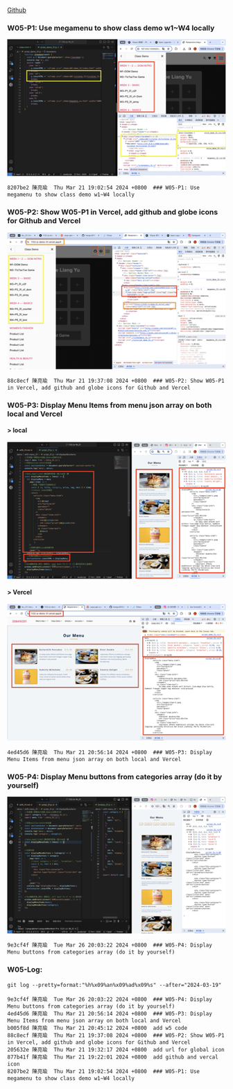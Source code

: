 [Github](https://github.com/liangyu9103/1122-js-demo_31.git)

### W05-P1: Use megamenu to show class demo w1~W4 locally

![](w05-p1.png)

```
8207be2 陳亮瑜  Thu Mar 21 19:02:54 2024 +0800  ### W05-P1: Use megamenu to show class demo w1~W4 locally
```

### W05-P2: Show W05-P1 in Vercel, add github and globe icons for Github and Vercel

![](w05-p2.png)

```
88c8ecf 陳亮瑜  Thu Mar 21 19:37:08 2024 +0800  ### W05-P2: Show W05-P1 in Vercel, add github and globe icons for Github and Vercel
```

### W05-P3: Display Menu Items from menu json array on both local and Vercel

#### > local

![](w05-p3-1.png)

#### > Vercel

![](w05-p3-2.png)

```
4ed45d6 陳亮瑜  Thu Mar 21 20:56:14 2024 +0800  ### W05-P3: Display Menu Items from menu json array on both local and Vercel
```

### W05-P4: Display Menu buttons from categories array (do it by yourself)

![](w05-p4.png)

```
9e3cf4f 陳亮瑜  Tue Mar 26 20:03:22 2024 +0800  ### W05-P4: Display Menu buttons from categories array (do it by yourself)
```

### W05-Log:

```
git log --pretty=format:"%h%x09%an%x09%ad%x09%s" --after="2024-03-19"

9e3cf4f 陳亮瑜  Tue Mar 26 20:03:22 2024 +0800  ### W05-P4: Display Menu buttons from categories array (do it by yourself)
4ed45d6 陳亮瑜  Thu Mar 21 20:56:14 2024 +0800  ### W05-P3: Display Menu Items from menu json array on both local and Vercel
b005f8d 陳亮瑜  Thu Mar 21 20:45:12 2024 +0800  add w5 code
88c8ecf 陳亮瑜  Thu Mar 21 19:37:08 2024 +0800  ### W05-P2: Show W05-P1 in Vercel, add github and globe icons for Github and Vercel
205632e 陳亮瑜  Thu Mar 21 19:32:17 2024 +0800  add url for global icon
877b41f 陳亮瑜  Thu Mar 21 19:22:01 2024 +0800  add github and vercal icon
8207be2 陳亮瑜  Thu Mar 21 19:02:54 2024 +0800  ### W05-P1: Use megamenu to show class demo w1~W4 locally
```
